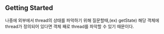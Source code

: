 ## Getting Started

나중에 외부에서 thread의 상태를 파악하기 위해 질문할때,(ex) getState)
해당 객체에 thread가 정의되어 있다면 객체 째로 thread를 파악할 수 있기 때문이다.